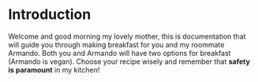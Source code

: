 # Introduction

Welcome and good morning my lovely mother, this is documentation that
will guide you through making breakfast for you and my roommate Armando.
Both you and Armando will have two options for breakfast (Armando is
vegan). Choose your recipe wisely and remember that **safety is
paramount** in my kitchen!